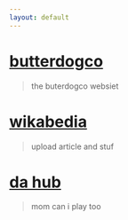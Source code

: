 ```yaml
---
layout: default
---
```


# [butterdogco](https://butterdogceo.github.io/bdogco/)
> the buterdogco websiet

# [wikabedia](https://butterdogceo.github.io/Wikabedia/)
> upload article and stuf

# [da hub](https://joebidenrealomg.github.io/da-hub/)
> mom can i play too